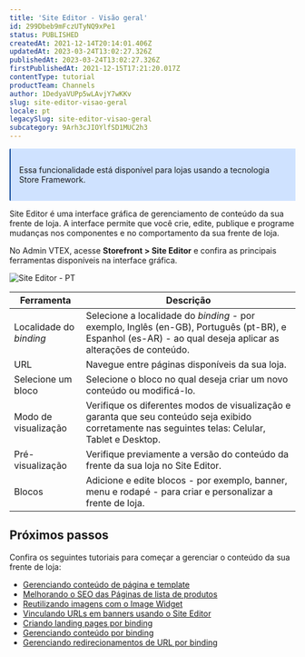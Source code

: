 ```yaml
---
title: 'Site Editor - Visão geral'
id: 299Dbeb9mFczUTyNQ9xPe1
status: PUBLISHED
createdAt: 2021-12-14T20:14:01.406Z
updatedAt: 2023-03-24T13:02:27.326Z
publishedAt: 2023-03-24T13:02:27.326Z
firstPublishedAt: 2021-12-15T17:21:20.017Z
contentType: tutorial
productTeam: Channels
author: 1DedyaVUPp5wLAvjY7wKKv
slug: site-editor-visao-geral
locale: pt
legacySlug: site-editor-visao-geral
subcategory: 9Arh3cJIOYlfSD1MUC2h3
---
```


<div style="background-color:#cfe2ff; border-left: 2px solid #084298; border-top-left-radius: 2px; border-bottom-left-radius: 2px; margin-bottom: 10px; padding: 15px">
  <p>Essa funcionalidade está disponível para lojas usando a tecnologia Store Framework.</p>
</div>

Site Editor é uma interface gráfica de gerenciamento de conteúdo da sua frente de loja. A interface permite que você crie, edite, publique e programe mudanças nos componentes e no comportamento da sua frente de loja.

No Admin VTEX, acesse **Storefront > Site Editor** e confira as principais ferramentas disponíveis na interface gráfica.

![Site Editor - PT](//images.ctfassets.net/alneenqid6w5/5K3z9KH8VLYFh0iYA4UFDX/e526abc990cdf0bfa1d451580e7a8ec2/site-editor-ui-pt.png)

| **Ferramenta**    | **Descrição** |
| ----------        | ----------    |
| Localidade do *binding* | Selecione a localidade do *binding* - por exemplo, Inglês (en-GB), Português (pt-BR), e Espanhol (es-AR) - ao qual deseja aplicar as alterações de conteúdo. |
| URL     | Navegue entre páginas disponíveis da sua loja.|
| Selecione um bloco | Selecione o bloco no qual deseja criar um novo conteúdo ou modificá-lo. |
| Modo de visualização | Verifique os diferentes modos de visualização e garanta que seu conteúdo seja exibido corretamente nas seguintes telas: Celular, Tablet e Desktop. |
| Pré-visualização | Verifique previamente a versão do conteúdo da frente da sua loja no Site Editor. |
| Blocos | Adicione e edite blocos - por exemplo, banner, menu e rodapé - para criar e personalizar a frente de loja. |

## Próximos passos

Confira os seguintes tutoriais para começar a gerenciar o conteúdo da sua frente de loja:

- [Gerenciando conteúdo de página e template](https://help.vtex.com/pt/tutorial/gerenciando-conteudo-de-pagina-e-template--3tMbx6HXy4Fy5r9EhboG37?&utm_source=autocomplete)
- [Melhorando o SEO das Páginas de lista de produtos](https://help.vtex.com/pt/tutorial/melhorando-o-seo-das-paginas-de-lista-de-produtos--UrQtlKAMuSaLBP5wG9ftG)
- [Reutilizando imagens com o Image Widget](https://help.vtex.com/pt/tutorial/image-widget--7pRSVI2xXpQUzjUZj0m4ov)
- [Vinculando URLs em banners usando o Site Editor](https://help.vtex.com/pt/tutorial/vinculando-urls-em-banners-usando-o-site-editor--4z2PagtN733waiWA8ttOuD)
- [Criando landing pages por binding](https://help.vtex.com/pt/tutorial/criando-landing-pages-por-binding--3LQAoWx77P3gNoqI2Rtl5A)
- [Gerenciando conteúdo por binding](https://help.vtex.com/pt/tutorial/gerenciando-conteudo-por-binding--5CZjZPMqi0ZNpuqzF6AUOn)
- [Gerenciando redirecionamentos de URL por binding](https://help.vtex.com/pt/tutorial/gerenciando-redirecionamentos-de-url-por-binding--67GAK2TCQgjvmtPXxAqREb)

